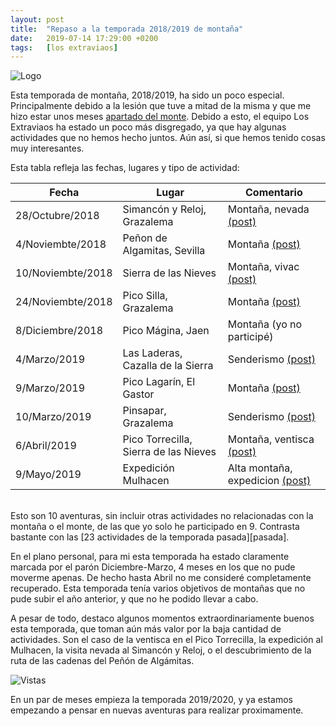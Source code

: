 ```yaml
---
layout: post
title:  "Repaso a la temporada 2018/2019 de montaña"
date:   2019-07-14 17:29:00 +0200
tags:	[los extraviaos]
---
```


![Logo][logo]

Esta temporada de montaña, 2018/2019, ha sido un poco especial. Principalmente
debido a la lesión que tuve a mitad de la misma y que me hizo estar unos meses
[apartado del monte][lesion].
Debido a esto, el equipo Los Extraviaos ha estado un poco más disgregado, ya
que hay algunas actividades que no hemos hecho juntos. Aún así, si que hemos
tenido cosas muy interesantes.

<!--more-->

Esta tabla refleja las fechas, lugares y tipo de actividad:

| Fecha			| Lugar					| Comentario				|
|-----------------------|---------------------------------------|---------------------------------------|
| 28/Octubre/2018	| Simancón y Reloj, Grazalema		| Montaña, nevada [(post)][1]		|
| 4/Noviembte/2018	| Peñon de Algamitas, Sevilla		| Montaña [(post)][2]			|
| 10/Noviembte/2018	| Sierra de las Nieves			| Montaña, vivac [(post)][3]		|
| 24/Noviembte/2018	| Pico Silla, Grazalema			| Montaña [(post)][4]			|
| 8/Diciembre/2018	| Pico Mágina, Jaen			| Montaña (yo no participé)		|
| 4/Marzo/2019		| Las Laderas, Cazalla de la Sierra	| Senderismo [(post)][5]		|
| 9/Marzo/2019		| Pico Lagarín, El Gastor		| Montaña [(post)][5]			|
| 10/Marzo/2019		| Pinsapar, Grazalema			| Senderismo [(post)][5]		|
| 6/Abril/2019		| Pico Torrecilla, Sierra de las Nieves	| Montaña, ventisca [(post)][6]		|
| 9/Mayo/2019		| Expedición Mulhacen			| Alta montaña, expedicion [(post)][7]	|

<br/>
Esto son 10 aventuras, sin incluir otras actividades no relacionadas con la
montaña o el monte, de las que yo solo he participado en 9.
Contrasta bastante con las [23 actividades de la temporada pasada][pasada].

En el plano personal, para mi esta temporada ha estado claramente marcada por
el parón Diciembre-Marzo, 4 meses en los que no pude moverme apenas. De hecho
hasta Abril no me consideré completamente recuperado.
Esta temporada tenía varios objetivos de montañas que no pude subir el año
anterior, y que no he podido llevar a cabo.

A pesar de todo, destaco algunos momentos extraordinariamente buenos esta
temporada, que toman aún más valor por la baja cantidad de actividades. Son el
caso de la ventisca en el Pico Torrecilla, la expedición al Mulhacen, la visita
nevada al Simancón y Reloj, o el descubrimiento de la ruta de las cadenas
del Peñón de Algámitas.

![Vistas][img]

En un par de meses empieza la temporada 2019/2020, y ya estamos empezando a
pensar en nuevas aventuras para realizar proximamente.

[logo]:		{{site.url}}/assets/logo_extraviaos_wide.png
[img]:		{{site.url}}/assets/20190516-01-mulhacen-cima.png
[1]:		{{site.url}}/2018/10/29/simancon-nevada-inesperada.html
[2]:		{{site.url}}/2018/11/06/algamitas.html
[3]:		{{site.url}}/2018/11/12/acampada-sierra-nieves.html
[4]:		{{site.url}}/2018/11/25/pico-silla.html
[5]:		{{site.url}}/2019/03/11/vuelta-al-monte.html
[6]:		{{site.url}}/2019/04/07/la-ultima-ventisca.html
[7]:		{{site.url}}/2019/05/16/vacaciones-mulhacen.html
[pasada]:	{{site.url}}/2018/09/13/temporada-2018.html
[lesion]:	{{site.url}}/2019/03/11/vuelta-al-monte.html
